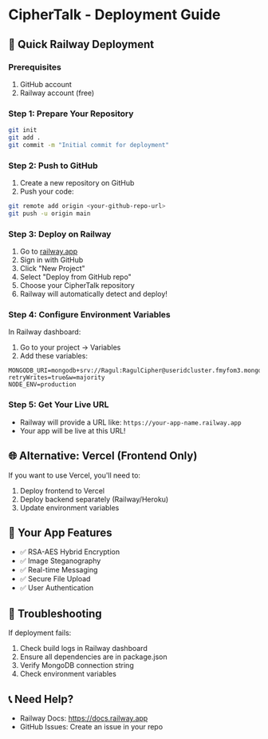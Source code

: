 # CipherTalk - Deployment Guide

## 🚀 Quick Railway Deployment

### Prerequisites
1. GitHub account
2. Railway account (free)

### Step 1: Prepare Your Repository
```bash
git init
git add .
git commit -m "Initial commit for deployment"
```

### Step 2: Push to GitHub
1. Create a new repository on GitHub
2. Push your code:
```bash
git remote add origin <your-github-repo-url>
git push -u origin main
```

### Step 3: Deploy on Railway
1. Go to [railway.app](https://railway.app)
2. Sign in with GitHub
3. Click "New Project"
4. Select "Deploy from GitHub repo"
5. Choose your CipherTalk repository
6. Railway will automatically detect and deploy!

### Step 4: Configure Environment Variables
In Railway dashboard:
1. Go to your project → Variables
2. Add these variables:
```
MONGODB_URI=mongodb+srv://Ragul:RagulCipher@useridcluster.fmyfom3.mongodb.net/ciphertalk?retryWrites=true&w=majority
NODE_ENV=production
```

### Step 5: Get Your Live URL
- Railway will provide a URL like: `https://your-app-name.railway.app`
- Your app will be live at this URL!

## 🌐 Alternative: Vercel (Frontend Only)

If you want to use Vercel, you'll need to:
1. Deploy frontend to Vercel
2. Deploy backend separately (Railway/Heroku)
3. Update environment variables

## 📱 Your App Features
- ✅ RSA-AES Hybrid Encryption
- ✅ Image Steganography
- ✅ Real-time Messaging
- ✅ Secure File Upload
- ✅ User Authentication

## 🔧 Troubleshooting
If deployment fails:
1. Check build logs in Railway dashboard
2. Ensure all dependencies are in package.json
3. Verify MongoDB connection string
4. Check environment variables

## 📞 Need Help?
- Railway Docs: https://docs.railway.app
- GitHub Issues: Create an issue in your repo
